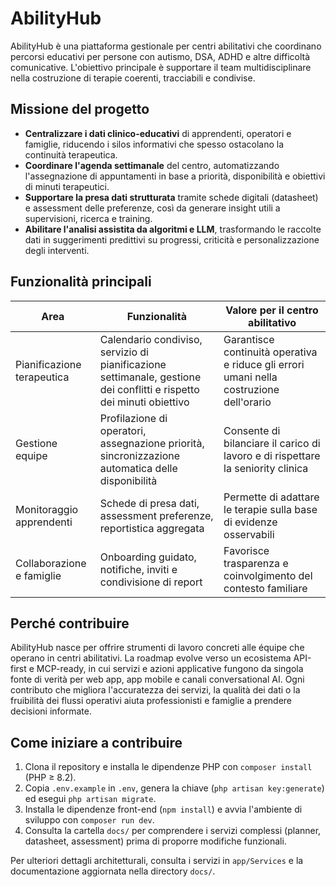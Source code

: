 # AbilityHub

AbilityHub è una piattaforma gestionale per centri abilitativi che coordinano percorsi educativi per persone con autismo, DSA, ADHD e altre difficoltà comunicative. L'obiettivo principale è supportare il team multidisciplinare nella costruzione di terapie coerenti, tracciabili e condivise.

## Missione del progetto

- **Centralizzare i dati clinico-educativi** di apprendenti, operatori e famiglie, riducendo i silos informativi che spesso ostacolano la continuità terapeutica.
- **Coordinare l'agenda settimanale** del centro, automatizzando l'assegnazione di appuntamenti in base a priorità, disponibilità e obiettivi di minuti terapeutici.
- **Supportare la presa dati strutturata** tramite schede digitali (datasheet) e assessment delle preferenze, così da generare insight utili a supervisioni, ricerca e training.
- **Abilitare l'analisi assistita da algoritmi e LLM**, trasformando le raccolte dati in suggerimenti predittivi su progressi, criticità e personalizzazione degli interventi.

## Funzionalità principali

| Area | Funzionalità | Valore per il centro abilitativo |
| ---- | ------------ | -------------------------------- |
| Pianificazione terapeutica | Calendario condiviso, servizio di pianificazione settimanale, gestione dei conflitti e rispetto dei minuti obiettivo | Garantisce continuità operativa e riduce gli errori umani nella costruzione dell'orario |
| Gestione equipe | Profilazione di operatori, assegnazione priorità, sincronizzazione automatica delle disponibilità | Consente di bilanciare il carico di lavoro e di rispettare la seniority clinica |
| Monitoraggio apprendenti | Schede di presa dati, assessment preferenze, reportistica aggregata | Permette di adattare le terapie sulla base di evidenze osservabili |
| Collaborazione e famiglie | Onboarding guidato, notifiche, inviti e condivisione di report | Favorisce trasparenza e coinvolgimento del contesto familiare |

## Perché contribuire

AbilityHub nasce per offrire strumenti di lavoro concreti alle équipe che operano in centri abilitativi. La roadmap evolve verso un ecosistema API-first e MCP-ready, in cui servizi e azioni applicative fungono da singola fonte di verità per web app, app mobile e canali conversational AI. Ogni contributo che migliora l'accuratezza dei servizi, la qualità dei dati o la fruibilità dei flussi operativi aiuta professionisti e famiglie a prendere decisioni informate.

## Come iniziare a contribuire

1. Clona il repository e installa le dipendenze PHP con `composer install` (PHP ≥ 8.2).
2. Copia `.env.example` in `.env`, genera la chiave (`php artisan key:generate`) ed esegui `php artisan migrate`.
3. Installa le dipendenze front-end (`npm install`) e avvia l'ambiente di sviluppo con `composer run dev`.
4. Consulta la cartella `docs/` per comprendere i servizi complessi (planner, datasheet, assessment) prima di proporre modifiche funzionali.

Per ulteriori dettagli architetturali, consulta i servizi in `app/Services` e la documentazione aggiornata nella directory `docs/`.
